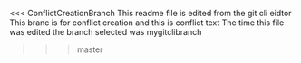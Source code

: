 <<< ConflictCreationBranch
This readme file is edited from the git cli eidtor
This branc is for conflict creation and this is conflict text
The time this file was edited the branch selected was mygitclibranch
>>> master
